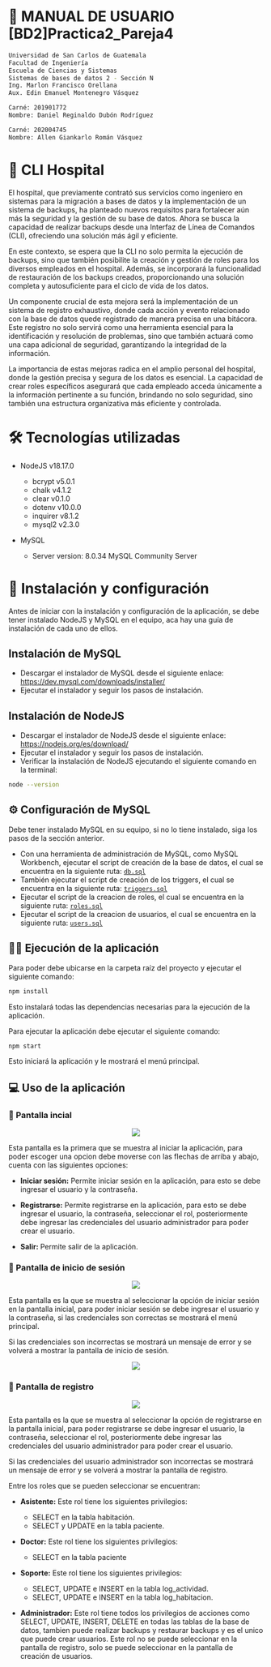 # 📑 MANUAL DE USUARIO [BD2]Practica2_Pareja4

```bash
Universidad de San Carlos de Guatemala
Facultad de Ingeniería
Escuela de Ciencias y Sistemas
Sistemas de bases de datos 2 - Sección N
Ing. Marlon Francisco Orellana
Aux. Edin Emanuel Montenegro Vásquez

Carné: 201901772
Nombre: Daniel Reginaldo Dubón Rodríguez

Carné: 202004745
Nombre: Allen Giankarlo Román Vásquez

```
# 🏥 CLI Hospital

El hospital, que previamente contrató sus servicios como ingeniero en sistemas para la 
migración a bases de datos y la implementación de un sistema de backups, ha planteado 
nuevos requisitos para fortalecer aún más la seguridad y la gestión de su base de datos. 
Ahora se busca la capacidad de realizar backups desde una Interfaz de Línea de Comandos 
(CLI), ofreciendo una solución más ágil y eficiente.

En este contexto, se espera que la CLI no solo permita la ejecución de backups, sino que 
también posibilite la creación y gestión de roles para los diversos empleados en el hospital. 
Además, se incorporará la funcionalidad de restauración de los backups creados, 
proporcionando una solución completa y autosuficiente para el ciclo de vida de los datos.

Un componente crucial de esta mejora será la implementación de un sistema de registro 
exhaustivo, donde cada acción y evento relacionado con la base de datos quede registrado 
de manera precisa en una bitácora. Este registro no solo servirá como una herramienta 
esencial para la identificación y resolución de problemas, sino que también actuará como una 
capa adicional de seguridad, garantizando la integridad de la información.

La importancia de estas mejoras radica en el amplio personal del hospital, donde la gestión 
precisa y segura de los datos es esencial. La capacidad de crear roles específicos asegurará 
que cada empleado acceda únicamente a la información pertinente a su función, brindando 
no solo seguridad, sino también una estructura organizativa más eficiente y controlada.


# 🛠️ Tecnologías utilizadas
* NodeJS v18.17.0
  * bcrypt v5.0.1
  * chalk v4.1.2
  * clear v0.1.0
  * dotenv v10.0.0
  * inquirer v8.1.2
  * mysql2 v2.3.0

  
* MySQL
  * Server version: 8.0.34 MySQL Community Server

# 🚀 Instalación y configuración

Antes de iniciar con la instalación y configuración de la aplicación, se debe tener instalado NodeJS y MySQL en el equipo, aca hay una guía de instalación de cada uno de ellos.

## Instalación de MySQL
- Descargar el instalador de MySQL desde el siguiente enlace: https://dev.mysql.com/downloads/installer/
- Ejecutar el instalador y seguir los pasos de instalación.

## Instalación de NodeJS
- Descargar el instalador de NodeJS desde el siguiente enlace: https://nodejs.org/es/download/
- Ejecutar el instalador y seguir los pasos de instalación.
- Verificar la instalación de NodeJS ejecutando el siguiente comando en la terminal:
```bash
node --version
```

## ⚙️ Configuración de MySQL
Debe tener instalado MySQL en su equipo, si no lo tiene instalado, siga los pasos de la sección anterior.

- Con una herramienta de administración de MySQL, como MySQL Workbench, ejecutar el script de creación de la base de datos, el cual se encuentra en la siguiente ruta: [`db.sql`](./scripts/db.sql)
- También ejecutar el script de creación de los triggers, el cual se encuentra en la siguiente ruta: [`triggers.sql`](./scripts/triggers.sql)
- Ejecutar el script de la creacion de roles, el cual se encuentra en la siguiente ruta: [`roles.sql`](./scripts/roles.sql)
- Ejecutar el script de la creacion de usuarios, el cual se encuentra en la siguiente ruta: [`users.sql`](./scripts/users.sql)

## 👨‍💻 Ejecución de la aplicación
Para poder debe ubicarse en la carpeta raíz del proyecto y ejecutar el siguiente comando:
```bash
npm install
```
Esto instalará todas las dependencias necesarias para la ejecución de la aplicación.

Para ejecutar la aplicación debe ejecutar el siguiente comando:
```bash
npm start
```
Esto iniciará la aplicación y le mostrará el menú principal.

## 💻 Uso de la aplicación

### 📌 Pantalla incial

<div align="center"><img src="./images/p1.png"/></div>

Esta pantalla es la primera que se muestra al iniciar la aplicación, para poder escoger una opcion debe moverse con las flechas de arriba y abajo, cuenta con las siguientes opciones:

- **Iniciar sesión:** Permite iniciar sesión en la aplicación, para esto se debe ingresar el usuario y la contraseña.

- **Registrarse:** Permite registrarse en la aplicación, para esto se debe ingresar el usuario, la contraseña, seleccionar el rol, posteriormente debe ingresar las credenciales del usuario administrador para poder crear el usuario.

- **Salir:** Permite salir de la aplicación.

### 📌 Pantalla de inicio de sesión

<div align="center"><img src="./images/inicioSesion.png"/></div>

Esta pantalla es la que se muestra al seleccionar la opción de iniciar sesión en la pantalla inicial, para poder iniciar sesión se debe ingresar el usuario y la contraseña, si las credenciales son correctas se mostrará el menú principal.

Si las credenciales son incorrectas se mostrará un mensaje de error y se volverá a mostrar la pantalla de inicio de sesión.

<div align="center"><img src="./images/errorInicioSesion.png"/></div>

### 📌 Pantalla de registro

<div align="center"><img src="./images/registro.png"/></div>

Esta pantalla es la que se muestra al seleccionar la opción de registrarse en la pantalla inicial, para poder registrarse se debe ingresar el usuario, la contraseña, seleccionar el rol, posteriormente debe ingresar las credenciales del usuario administrador para poder crear el usuario.

Si las credenciales del usuario administrador son incorrectas se mostrará un mensaje de error y se volverá a mostrar la pantalla de registro.

Entre los roles que se pueden seleccionar se encuentran:

- **Asistente:** Este rol tiene los siguientes privilegios:
  - SELECT en la tabla habitación.
  - SELECT y UPDATE en la tabla paciente.

- **Doctor:** Este rol tiene los siguientes privilegios:
  - SELECT en la tabla paciente
  
- **Soporte:** Este rol tiene los siguientes privilegios:
  - SELECT, UPDATE e INSERT en la tabla log_actividad.
  - SELECT, UPDATE e INSERT en la tabla log_habitacion.

- **Administrador:** Este rol tiene todos los privilegios de acciones como SELECT, UPDATE, INSERT, DELETE en todas las tablas de la base de datos, tambien puede realizar backups y restaurar backups y es el unico que puede crear usuarios.  Este rol no se puede seleccionar en la pantalla de registro, solo se puede seleccionar en la pantalla de creación de usuarios.